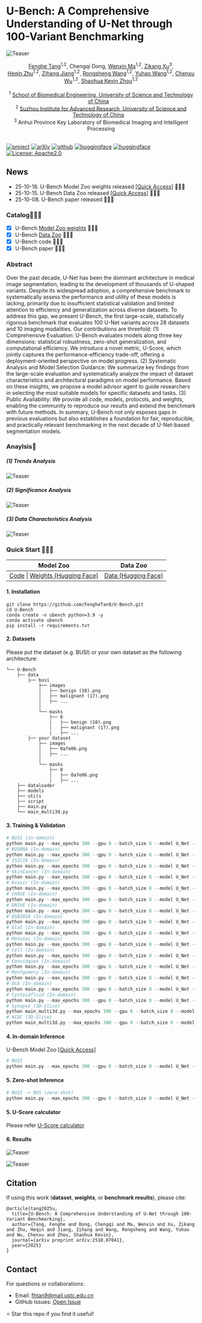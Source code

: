 # U-Bench: A Comprehensive Understanding of U-Net through 100-Variant Benchmarking

![Teaser](imgs/teaser2.jpg)

<div align="center">
    <span class="author-block">
    <a href="https://scholar.google.com/citations?user=x1pODsMAAAAJ&hl=en" target="_blank">Fenghe Tang</a><sup>1,2</sup>,</span>
    <span class="author-block">
    <a target="_blank">Chengqi Dong</a>,</span>
    <span class="author-block">
    <a href="https://scholar.google.com/citations?user=r0-tZ8cAAAAJ&hl=en" target="_blank">Wenxin Ma</a><sup>1,2</sup>,</span>
    <span class="author-block">
    <a href="https://scholar.google.com/citations?user=TxjqAY0AAAAJ&hl=en" target="_blank">Zikang Xu</a><sup>3</sup>,</span>
    <br>
    <span class="author-block">
    <a href="https://scholar.google.com/citations?user=YkfSFekAAAAJ&hl=en" target="_blank">Heqin Zhu</a><sup>1,2</sup>,</span>
    <span class="author-block">
    <a href="https://scholar.google.com/citations?user=Wo8tMSMAAAAJ&hl=en" target="_blank">Zihang Jiang</a><sup>1,2</sup>,</span>
    <span class="author-block">
    <a href="https://scholar.google.com/citations?user=rYP1nFEAAAAJ&hl=en" target="_blank">Rongsheng Wang</a><sup>1,2</sup>,</span>
    <span class="author-block">
    <a href="https://scholar.google.com/citations?user=wi016FcAAAAJ&hl=en" target="_blank">Yuhao Wang</a><sup>1,2</sup>,</span>
    <span class="author-block">
    <a href="https://scholar.google.com/citations?user=tI39ThgAAAAJ&hl=en" target="_blank">Chenxu Wu</a><sup>1,2</sup>,</span>
    <span class="author-block">        
    <a href="https://scholar.google.com/citations?user=8eNm2GMAAAAJ&hl=en" target="_blank">Shaohua Kevin Zhou</a><sup>1,2</sup>
    </span>
</div>

<br>

<div align="center">
    <sup>1</sup>
    <a href='https://en.ustc.edu.cn/' target='_blank'>School of Biomedical Engineering, University of Science and Technology of China</a>&emsp;
    <br>
    <sup>2</sup> <a href='http://english.ict.cas.cn/' target='_blank'>Suzhou Institute for Advanced Research, University of Science and Technology of China</a>&emsp;
    <br>
    <sup>3</sup> <a target='_blank'>Anhui Province Key Laboratory of Biomedical Imaging and Intelligent Processing</a>
</div>
<br>

  [![project](https://img.shields.io/badge/project-ubench-brightgreen)](https://fenghetan9.github.io/ubench)    [![arXiv](https://img.shields.io/badge/arxiv-2510.07041-b31b1b)](https://arxiv.org/pdf/2510.07041)   [![github](https://img.shields.io/badge/github-U--Bench-black)](https://github.com/FengheTan9/U-Bench)  [![huggingface](https://img.shields.io/badge/%F0%9F%A4%97%20Hugging%20Face-U--Bench--Data-yellow)](https://huggingface.co/datasets/FengheTan9/U-Bench)  [![huggingface](https://img.shields.io/badge/%F0%9F%A4%97%20Hugging%20Face-U--Bench--Code-yellow)](https://huggingface.co/FengheTan9/U-Bench)   <a href="#LICENSE--citation"><img alt="License: Apache2.0" src="https://img.shields.io/badge/LICENSE-Apache%202.0-blue.svg"/></a>

## News

- 25-10-16. U-Bench Model Zoo weights released [[Quick Access](https://huggingface.co/datasets/FengheTan9/U-Bench)]  🎉🎉🎉
- 25-10-15. U-Bench Data Zoo released [[Quick Access](https://huggingface.co/datasets/FengheTan9/U-Bench)]  🎉🎉🎉
- 25-10-08. U-Bench paper released 🎉🎉🎉

### Catalog🚀🚀🚀

- [x] U-Bench [Model Zoo weights](https://huggingface.co/FengheTan9/U-Bench) 🤗🤗🤗
- [x] U-Bench [Data Zoo](https://huggingface.co/datasets/FengheTan9/U-Bench) 🤗🤗🤗
- [x] U-Bench code 🤗🤗🤗
- [x] U-Bench paper 🤗🤗🤗

### Abstract

Over the past decade, U-Net has been the dominant architecture in medical image segmentation, leading to the development of thousands of U-shaped variants. Despite its widespread adoption, a comprehensive benchmark to systematically assess the performance and utility of these models is lacking, primarily due to insufficient statistical validation and limited attention to efficiency and generalization across diverse datasets. To address this gap, we present U-Bench, the first large-scale, statistically rigorous benchmark that evaluates 100 U-Net variants across 28 datasets and 10 imaging modalities. Our contributions are threefold: (1) Comprehensive Evaluation: U-Bench evaluates models along three key dimensions: statistical robustness, zero-shot generalization, and computational efficiency. We introduce a novel metric, U-Score, which jointly captures the performance-efficiency trade-off, offering a deployment-oriented perspective on model progress. (2) Systematic Analysis and Model Selection Guidance: We summarize key findings from the large-scale evaluation and systematically analyze the impact of dataset characteristics and architectural paradigms on model performance. Based on these insights, we propose a model advisor agent to guide researchers in selecting the most suitable models for specific datasets and tasks. (3) Public Availability: We provide all code, models, protocols, and weights, enabling the community to reproduce our results and extend the benchmark with future methods. In summary, U-Bench not only exposes gaps in previous evaluations but also establishes a foundation for fair, reproducible, and practically relevant benchmarking in the next decade of U-Net-based segmentation models.

### Anaylsis🧐

##### (1) Trends Analysis

![Teaser](imgs/trends.jpg)

##### (2) Significance Analysis

![Teaser](imgs/significance.jpg)

##### (3) Data Characteristics Analysis

![Teaser](imgs/data_analysis.jpg)

### Quick Start 🤩🤩🤩

| Model Zoo                                                    | Data Zoo                                                     |
| ------------------------------------------------------------ | ------------------------------------------------------------ |
| [Code](https://github.com/FengheTan9/U-Bench) \| [Weights (Hugging Face)](https://huggingface.co/FengheTan9/U-Bench) | [Data (Hugging Face)](https://huggingface.co/datasets/FengheTan9/U-Bench) |

#### 1. Installation

```
git clone https://github.com/FengheTan9/U-Bench.git
cd U-Bench
conda create -n ubench python=3.9 -y  
conda activate ubench  
pip install -r requirements.txt  
```

#### 2. Datasets

Please put the dataset (e.g. BUSI) or your own dataset as the following architecture:

```
└── U-Bench
    ├── data
        ├── busi
            ├── images
            |   ├── benign (10).png
            │   ├── malignant (17).png
            │   ├── ...
            |
            └── masks
                ├── 0
                |   ├── benign (10).png
                |   ├── malignant (17).png
                |   ├── ...
        ├── your dataset
            ├── images
            |   ├── 0a7e06.png
            │   ├── ...
            |
            └── masks
                ├── 0
                |   ├── 0a7e06.png
                |   ├── ...
    ├── dataloader
    ├── models
    ├── utils
    ├── script
    ├── main.py
    └── main_multi3d.py
```

#### 3. Training & Validation

```python
# BUSI (in-domain)
python main.py --max_epochs 300 --gpu 0 --batch_size 8 --model U_Net --base_dir ./data/busi --dataset_name busi
# BUSBRA (In-domain)
python main.py --max_epochs 300 --gpu 0 --batch_size 8 --model U_Net --base_dir ./data/BUSBRA --dataset_name BUSBRA
# ISIC18 (In-domain)
python main.py --max_epochs 300 --gpu 0 --batch_size 8 --model U_Net --base_dir ./data/isic18 --dataset_name isic18
# SkinCancer (In-domain)
python main.py --max_epochs 300 --gpu 0 --batch_size 8 --model U_Net --base_dir ./data/uwaterlooskincancer --dataset_name uwaterlooskincancer
# Kvasir (In-domain)
python main.py --max_epochs 300 --gpu 0 --batch_size 8 --model U_Net --base_dir ./data/Kvasir-SEG --dataset_name Kvasir-SEG
# CHASE (In-domain)
python main.py --max_epochs 300 --gpu 0 --batch_size 8 --model U_Net --base_dir ./data/CHASEDB1 --dataset_name CHASEDB1
# DRIVE (In-domain)
python main.py --max_epochs 300 --gpu 0 --batch_size 8 --model U_Net --base_dir ./data/DRIVE --dataset_name DRIVE
# DSB2018 (In-domain)
python main.py --max_epochs 300 --gpu 0 --batch_size 8 --model U_Net --base_dir ./data/DSB2018 --dataset_name DSB2018
# GlaS (In-domain)
python main.py --max_epochs 300 --gpu 0 --batch_size 8 --model U_Net --base_dir ./data/Glas --dataset_name Glas
# Monusac (In-domain)
python main.py --max_epochs 300 --gpu 0 --batch_size 8 --model U_Net --base_dir ./data/monusac --dataset_name monusac
# Cell (In-domain)
python main.py --max_epochs 300 --gpu 0 --batch_size 8 --model U_Net --base_dir ./data/cellnuclei --dataset_name cellnuclei
# Convidquex (In-domain)
python main.py --max_epochs 300 --gpu 0 --batch_size 8 --model U_Net --base_dir ./data/covidquex --dataset_name covidquex
# Montgomery (In-domain)
python main.py --max_epochs 300 --gpu 0 --batch_size 8 --model U_Net --base_dir ./data/Montgomery --dataset_name Montgomery
# DCA (In-domain)
python main.py --max_epochs 300 --gpu 0 --batch_size 8 --model U_Net --base_dir ./data/dca1 --dataset_name dca1
# Cystoidfluid (In-domain)
python main.py --max_epochs 300 --gpu 0 --batch_size 8 --model U_Net --base_dir ./data/cystoidfluid --dataset_name cystoidfluid
# Synapse (3D-Slice)
python main_multi3d.py --max_epochs 300 --gpu 0 --batch_size 8 --model U_Net --base_dir ./data/synapse --dataset_name synapse --num_classes 9 --input_channel 3 --val_interval 100
# ACDC (3D-Slice)
python main_multi3d.py --max_epochs 300 --gpu 0 --batch_size 8 --model U_Net --base_dir ./data/ACDC--dataset_name ACDC --num_classes 4 --input_channel 3 --val_interval 100
```

#### 4. In-domain Inference

U-Bench Model Zoo [[Quick Access](https://huggingface.co/FengheTan9/U-Bench)]

```python
# BUSI
python main.py --max_epochs 300 --gpu 0 --batch_size 8 --model U_Net --base_dir ./data/busi --dataset_name busi --just_for_test True
```

#### 5. Zero-shot Inference

```python
# BUSI -> BUS (zero-shot)
python main.py --max_epochs 300 --gpu 0 --batch_size 8 --model U_Net --base_dir ./data/busi --dataset_name busi --zero_shot_base_dir ./data/bus --zero_shot_dataset_name bus --just_for_zero_shot
```

#### 5. U-Score calculator

Please refer [U-Score calculator](https://fenghetan9.github.io/ubench)

#### 6. Results

![Teaser](imgs/iou.jpg)

![Teaser](imgs/uscore.jpg)

## Citation

If using this work (**dataset**, **weights**, or **benchmark results**), please cite:

```
@article{tang2025u,
  title={U-Bench: A Comprehensive Understanding of U-Net through 100-Variant Benchmarking},
  author={Tang, Fenghe and Dong, Chengqi and Ma, Wenxin and Xu, Zikang and Zhu, Heqin and Jiang, Zihang and Wang, Rongsheng and Wang, Yuhao and Wu, Chenxu and Zhou, Shaohua Kevin},
  journal={arXiv preprint arXiv:2510.07041},
  year={2025}
}
```

## Contact

For questions or collaborations:

- Email: [fhtan9@mail.ustc.edu.cn](mailto:fhtan9@mail.ustc.edu.cn)
- GitHub Issues: [Open Issue](https://github.com/FengheTan9/U-Bench/issues)

⭐ Star this repo if you find it useful!